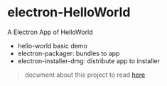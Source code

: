 # electron-HelloWorld

A Electron App of HelloWorld

*   hello-world basic demo
*   electron-packager: bundles to app
*   electron-installer-dmg: distribute app to installer

> document about this project to read [here](https://segmentfault.com/a/1190000014209821)
